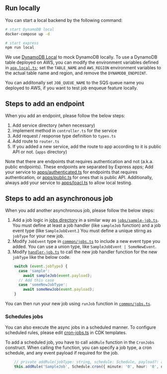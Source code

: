 ## Run locally
You can start a local backend by the following command:

```sh
# start DynamoDB local
docker-compose up -d

# start express
npm run local
```

We use [DynamoDB Local](https://docs.aws.amazon.com/amazondynamodb/latest/developerguide/DynamoDBLocal.html) to mock DynamoDB locally. To use a DynamoDB table deployed on AWS, you can modify the environment variables defined in [`app.local.ts`](app.local.ts); set the `TABLE_NAME` and `AWS_REGION` environment variables to the actual table name and region, and remove the `DYNAMODB_ENDPOINT`. 

You can additonally set `JOB_QUEUE_NAME` to the SQS queue name you deployed to AWS, if you want to test job enqueue feature locally.

## Steps to add an endpoint
When you add an endpoint, please follow the below steps:

1. Add service directory (when necessary)
2. implement method in `controller.ts` for the service
3. Add request / response type definition to `types.ts`
4. Add route to `router.ts`
5. If you added a new service, add the route to app according to it is public API or not. (`apps` directory)

Note that there are endpoints that requires authentication and not (a.k.a. public endpoints).
These endpoints are separated by Express apps; Add your service to [apps/authenticated.ts](apps/authenticated.ts) for endpoints that requires authentication, or [apps/public.ts](apps/public.ts) for ones that is public API. Additionally, always add your service to [apps/loacl.ts](apps/local.ts) to allow local testing.

## Steps to add an asynchronous job
When you add another asynchronous job, please follow the below steps:

1. Add a job logic in [jobs directory](./jobs/) in a similar way as [`jobs/sample-job.ts`](jobs/sample-job.ts). You must define at least a job handler (like `sampleJob` function) and a job event type (like `SampleJobEvent`.) You must define a unique stirng as `jobType` for your new job.
2. Modify `JobEvent` type in [`common/jobs.ts`](common/jobs.ts) to include a new event type you added. You can use a union type, like `SampleJobEvent | SomeNewEvent`.
3. Modify [`handler-job.ts`](./handler-job.ts) to call the new job handler function for the new `jobType` like the below code.

```ts
    switch (event.jobType) {
      case 'sample':
        await sampleJob(event.payload);
      // Add this case
      case 'someNewJobType':
        await someNewJob(event.payload);
    }
```

You can then run your new job using `runJob` function in [`common/jobs.ts`](common/jobs.ts).

### Schedules jobs 
You can also execute the async jobs in a scheduled manner. To configure scheduled rules, please edit [cron-jobs.ts](../cdk/lib/constructs/cron-jobs.ts) in CDK templates. 

To add a scheduled job, you have to call `addRule` function in the `CronJobs` construct.
When calling the function, you can specify a job type, a cron schedule, and any event payload if required for the job.

```ts
    // private addRule(jobType: string, schedule: Schedule, payload?: any)
    this.addRule('SampleJob', Schedule.cron({ minute: '0', hour: '0', day: '1' }, {}));
```
